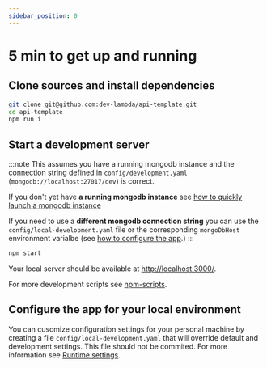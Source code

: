 ```yaml
---
sidebar_position: 0
---
```


# 5 min to get up and running

## Clone sources and install dependencies

```sh
git clone git@github.com:dev-lambda/api-template.git
cd api-template
npm run i
```

## Start a development server

:::note
This assumes you have a running mongodb instance and the connection string defined in `config/development.yaml` (`mongodb://localhost:27017/dev`) is correct.

If you don't yet have **a running mongodb instance** see [how to quickly launch a mongodb instance](./deployment#mongodb)

If you need to use a **different mongodb connection string** you can use the `config/local-development.yaml` file or the corresponding `mongoDbHost` environment varialbe (see [how to configure the app](./runtime#configuration-files).)
:::

```sh
npm start
```

Your local server should be available at [http://localhost:3000/](http://localhost:3000/).

For more development scripts see [npm-scripts](./npm-scripts#local-development).

## Configure the app for your local environment

You can cusomize configuration settings for your personal machine by creating a file `config/local-development.yaml` that will override default and development settings. This file should not be commited. For more information see [Runtime settings](./runtime#configuration-files).